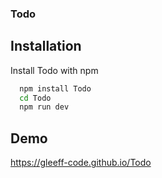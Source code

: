 ### Todo

## Installation

Install Todo with npm

```bash
  npm install Todo
  cd Todo
  npm run dev
```
## Demo

https://gleeff-code.github.io/Todo
